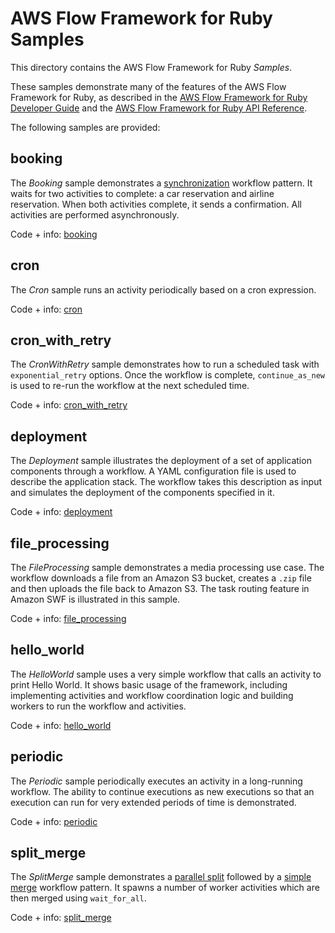 AWS Flow Framework for Ruby Samples
===================================

This directory contains the AWS Flow Framework for Ruby *Samples*.

These samples demonstrate many of the features of the AWS Flow Framework
for Ruby, as described in the [AWS Flow Framework for Ruby Developer
Guide](http://docs.aws.amazon.com/amazonswf/latest/awsrbflowguide/) and
the [AWS Flow Framework for Ruby API
Reference](http://docs.aws.amazon.com/amazonswf/latest/awsrbflowapi/).

The following samples are provided:

booking
-------

The *Booking* sample demonstrates a
[synchronization](http://docs.aws.amazon.com/amazonswf/latest/awsrbflowguide/programming-workflow-patterns.html#programming-workflow-patterns-synchronization)
workflow pattern. It waits for two activities to complete: a car
reservation and airline reservation. When both activities complete, it
sends a confirmation. All activities are performed asynchronously.

Code + info: [booking](booking/)

cron
----

The *Cron* sample runs an activity periodically based on a cron
expression.

Code + info: [cron](cron/)

cron\_with\_retry
-----------------

The *CronWithRetry* sample demonstrates how to run a scheduled task with
`exponential_retry` options. Once the workflow is
complete, `continue_as_new` is used to re-run the
workflow at the next scheduled time.

Code + info: [cron\_with\_retry](cron_with_retry/)

deployment
----------

The *Deployment* sample illustrates the deployment of a set of
application components through a workflow. A YAML configuration file is
used to describe the application stack. The workflow takes this
description as input and simulates the deployment of the components
specified in it.

Code + info: [deployment](deployment/)

file\_processing
----------------

The *FileProcessing* sample demonstrates a media processing use case.
The workflow downloads a file from an Amazon S3 bucket, creates a
`.zip` file and then uploads the file back to Amazon
S3. The task routing feature in Amazon SWF is illustrated in this
sample.

Code + info: [file\_processing](file_processing/)

hello\_world
------------

The *HelloWorld* sample uses a very simple workflow that calls an
activity to print Hello World. It shows basic usage of the framework,
including implementing activities and workflow coordination logic and
building workers to run the workflow and activities.

Code + info: [hello\_world](hello_world/)

periodic
--------

The *Periodic* sample periodically executes an activity in a
long-running workflow. The ability to continue executions as new
executions so that an execution can run for very extended periods of
time is demonstrated.

Code + info: [periodic](periodic/)

split\_merge
------------

The *SplitMerge* sample demonstrates a [parallel
split](http://docs.aws.amazon.com/amazonswf/latest/awsrbflowguide/programming-workflow-patterns.html#programming-workflow-patterns-synchronization)
followed by a [simple
merge](http://docs.aws.amazon.com/amazonswf/latest/awsrbflowguide/programming-workflow-patterns.html#programming-workflow-patterns-simple-merge)
workflow pattern. It spawns a number of worker activities which are then
merged using `wait_for_all`.

Code + info: [split\_merge](split_merge/)
